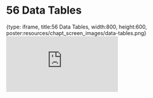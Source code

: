 # 56 Data Tables
 
{type: iframe, title:56 Data Tables, width:800, height:600, poster:resources/chapt_screen_images/data-tables.png}
![](https://datatrail-jhu.github.io/DataTrail/no_toc/data-tables.html)
 

 
